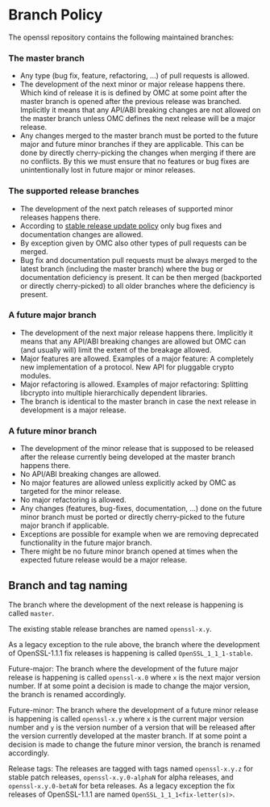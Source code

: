 Branch Policy
=============

The openssl repository contains the following maintained branches:

### The master branch

- Any type (bug fix, feature, refactoring, ...) of pull requests is allowed.
- The development of the next minor or major release happens there.
  Which kind of release it is is defined by OMC at some point after the
  master branch is opened after the previous release was branched.
  Implicitly it means that any API/ABI breaking changes are not allowed
  on the master branch unless OMC defines the next release will be a major
  release.
- Any changes merged to the master branch must be ported to the future major
  and future minor branches if they are applicable. This can be done by
  directly cherry-picking the changes when merging if there are no conflicts.
  By this we must ensure that no features or bug fixes are unintentionally
  lost in future major or minor releases.

### The supported release branches

- The development of the next patch releases of supported minor releases
  happens there.
- According to [stable release update policy] only bug fixes and
  documentation changes are allowed.
- By exception given by OMC also other types of pull requests can be merged.
- Bug fix and documentation pull requests must be always merged to the
  latest branch (including the master branch) where the bug or documentation
  deficiency is present. It can be then merged (backported or directly
  cherry-picked) to all older branches where the deficiency is present.

### A future major branch

- The development of the next major release happens there. Implicitly it
  means that any API/ABI breaking changes are allowed but OMC can (and
  usually will) limit the extent of the breakage allowed.
- Major features are allowed. Examples of a major feature: A completely
  new implementation of a protocol. New API for pluggable crypto modules.
- Major refactoring is allowed. Examples of major refactoring: Splitting
  libcrypto into multiple hierarchically dependent libraries.
- The branch is identical to the master branch in case the next release
  in development is a major release.

### A future minor branch

- The development of the minor release that is supposed to be released
  after the release currently being developed at the master branch happens
  there.
- No API/ABI breaking changes are allowed.
- No major features are allowed unless explicitly acked by OMC as targeted for
  the minor release.
- No major refactoring is allowed.
- Any changes (features, bug-fixes, documentation, ...) done on the future
  minor branch must be ported or directly cherry-picked to the future major
  branch if applicable.
- Exceptions are possible for example when we are removing deprecated
  functionality in the future major branch.
- There might be no future minor branch opened at times when the expected
  future release would be a major release.

Branch and tag naming
---------------------

The branch where the development of the next release is happening is called
`master`.

The existing stable release branches are named `openssl-x.y`.

As a legacy exception to the rule above, the branch where the development of
OpenSSL-1.1.1 fix releases is happening is called `OpenSSL_1_1_1-stable`.

Future-major: The branch where the development of the future major release is
happening is called `openssl-x.0` where `x` is the next major version number.
If at some point a decision is made to change the major version, the branch
is renamed accordingly.

Future-minor: The branch where the development of a future minor release is
happening is called `openssl-x.y` where `x` is the current major version number
and `y` is the version number of a version that will be released after the
version currently developed at the master branch. If at some point a decision
is made to change the future minor version, the branch is renamed accordingly.

Release tags: The releases are tagged with tags named `openssl-x.y.z` for stable
patch releases, `openssl-x.y.0-alphaN` for alpha releases, and
`openssl-x.y.0-betaN` for beta releases. As a legacy exception the fix releases
of OpenSSL-1.1.1 are named `OpenSSL_1_1_1<fix-letter(s)>`.

[stable release update policy]: https://github.com/openssl/technical-policies/blob/master/policies/stable-release-updates.md
